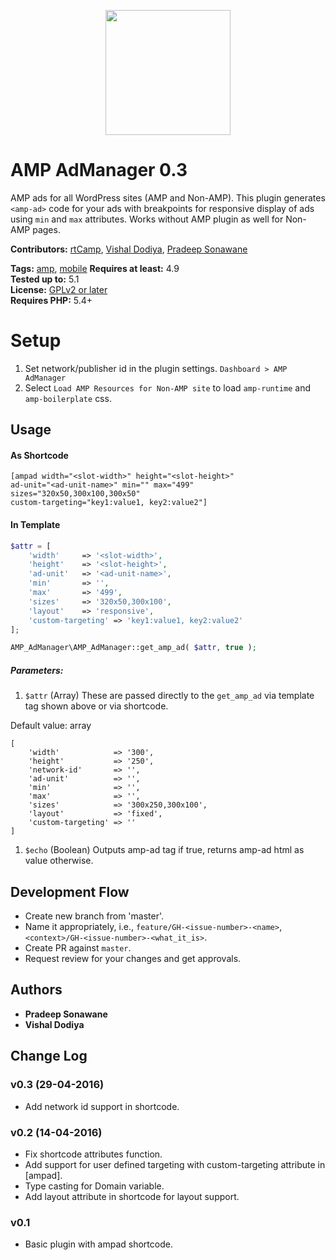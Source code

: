 <p align="center">
<a href="https://rtcamp.com/?ref=amp-admanager-repo" target="_blank"><img width="200"src="https://rtcamp.com/wp-content/uploads/2018/04/rtcamp-logo-1.svg"></a>
</p>

# AMP AdManager 0.3
AMP ads for all WordPress sites (AMP and Non-AMP). 
This plugin generates `<amp-ad>` code for your ads with breakpoints for responsive display of ads using `min` and `max` attributes.
Works without AMP plugin as well for Non-AMP pages. 

**Contributors:** [rtCamp](https://github.com/rtCamp/), [Vishal Dodiya](https://github.com/vishaldodiya), [Pradeep Sonawane](https://github.com/pradeep910)

**Tags:** [amp](https://wordpress.org/plugins/tags/amp), [mobile](https://wordpress.org/plugins/tags/mobile)
**Requires at least:** 4.9  
**Tested up to:** 5.1  
**License:** [GPLv2 or later](http://www.gnu.org/licenses/gpl-2.0.html)  
**Requires PHP:** 5.4+

# Setup
1. Set network/publisher id in the plugin settings. `Dashboard > AMP AdManager`
2. Select `Load AMP Resources for Non-AMP site` to load `amp-runtime` and `amp-boilerplate` css.

## Usage

#### As Shortcode

```
[ampad width="<slot-width>" height="<slot-height>" 
ad-unit="<ad-unit-name>" min="" max="499" 
sizes="320x50,300x100,300x50" 
custom-targeting="key1:value1, key2:value2"]
```

#### In Template

```php
$attr = [
	'width'     => '<slot-width>',
	'height'    => '<slot-height>',
	'ad-unit'   => '<ad-unit-name>',
	'min'       => '',
	'max'       => '499',
	'sizes'     => '320x50,300x100',
	'layout'    => 'responsive',
	'custom-targeting' => 'key1:value1, key2:value2'
];

AMP_AdManager\AMP_AdManager::get_amp_ad( $attr, true );
```

##### Parameters:

1. `$attr` 
(Array) These are passed directly to the `get_amp_ad` via template tag shown above or via shortcode.

Default value: array
```
[
	'width'            => '300',
	'height'           => '250',
	'network-id'       => '',
	'ad-unit'          => '',
	'min'              => '',
	'max'              => '',
	'sizes'            => '300x250,300x100',
	'layout'           => 'fixed',
	'custom-targeting' => ''
]
```

1. `$echo` 
(Boolean) Outputs amp-ad tag if true, returns amp-ad html as value otherwise.

## Development Flow

* Create new branch from 'master'.
* Name it appropriately, i.e., `feature/GH-<issue-number>-<name>`,`<context>/GH-<issue-number>-<what_it_is>`.
* Create PR against `master`.
* Request review for your changes and get approvals.

## Authors

* **Pradeep Sonawane**
* **Vishal Dodiya**

## Change Log

### v0.3 (29-04-2016)
* Add network id support in shortcode.

### v0.2 (14-04-2016)
* Fix shortcode attributes function.
* Add support for user defined targeting with custom-targeting attribute in [ampad]. 
* Type casting for Domain variable.
* Add layout attribute in shortcode for <amp-ad> layout support.

### v0.1
* Basic plugin with ampad shortcode.